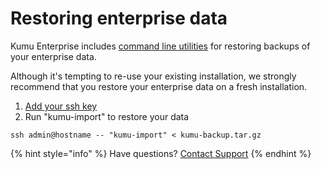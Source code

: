 # Restoring enterprise data

Kumu Enterprise includes [command line utilities](command-line-utilities.md) for restoring backups of your enterprise data.

Although it's tempting to re-use your existing installation, we strongly recommend that you restore your enterprise data on a fresh installation.

1. [Add your ssh key](ssh-access.md)
2. Run "kumu-import" to restore your data

```
ssh admin@hostname -- "kumu-import" < kumu-backup.tar.gz
```

{% hint style="info" %}
Have questions? [Contact Support](mailto:enterprise@kumu.io)
{% endhint %}
